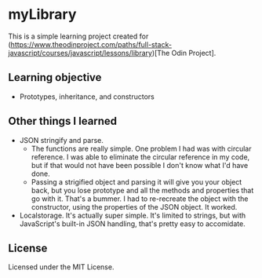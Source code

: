 # myLibrary
This is a simple learning project created for (https://www.theodinproject.com/paths/full-stack-javascript/courses/javascript/lessons/library)[The Odin Project].


## Learning objective
- Prototypes, inheritance, and constructors

## Other things I learned
- JSON stringify and parse.
    - The functions are really simple. One problem I had was with circular reference. I was able to eliminate the circular reference in my code, but if that would not have been possible I don't know what I'd have done.
    - Passing a strigified object and parsing it will give you your object back, but you lose prototype and all the methods and properties that go with it. That's a bummer. I had to re-recreate the object with the constructor, using the properties of the JSON object. It worked.
- Localstorage. It's actually super simple. It's limited to strings, but with JavaScript's built-in JSON handling, that's pretty easy to accomidate.

## License
Licensed under the MIT License.
